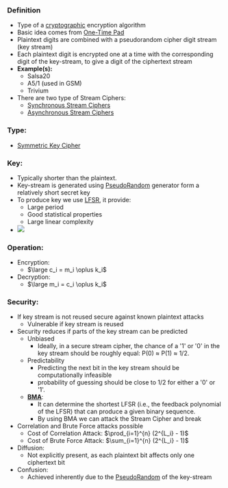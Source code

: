 ### Definition
- Type of a [cryptographic](Cryptography.md) encryption algorithm
- Basic idea comes from [One-Time Pad](One-Time%20Pad.md)  
- Plaintext digits are combined with a pseudorandom cipher digit stream (key stream)
- Each plaintext digit is encrypted one at a time with the corresponding digit of the key-stream, to give a digit of the ciphertext stream
- **Example(s):**
	- Salsa20
	- A5/1 (used in GSM)
	- Trivium
- There are two type of Stream Ciphers:
	- [Synchronous Stream Ciphers](Synchronous%20Stream%20Ciphers.md)
	- [Asynchronous Stream Ciphers](Asynchronous%20Stream%20Ciphers.md)
### Type:
- [Symmetric Key Cipher](Symmetric%20Key%20Cipher.md)
### Key:
- Typically shorter than the plaintext.
- Key-stream is generated using [PseudoRandom](PseudoRandom.md) generator form a relatively short secret key
- To produce key we use [LFSR](LFSR.md), it provide:
	- Large period
	- Good statistical properties 
	- Large linear complexity
- ![](StreamCipher.png)
### Operation:
- Encryption:
	- $\large c_i = m_i \oplus k_i$
- Decryption:
	- $\large m_i = c_i \oplus k_i$
### Security:
- If key stream is not reused secure against known plaintext attacks
	- Vulnerable if key stream is reused
- Security reduces if parts of the key stream can be predicted
	- Unbiased
		- Ideally, in a secure stream cipher, the chance of a '1' or '0' in the key stream should be roughly equal: P(0) ≈ P(1) ≈ 1/2.
	- Predictability
		- Predicting the next bit in the key stream should be computationally infeasible
		- probability of guessing should be close to 1/2 for either a '0' or '1'.
	- **[BMA](BMA.md)**:
		- It can determine the shortest LFSR (i.e., the feedback polynomial of the LFSR) that can produce a given binary sequence.
		- By using BMA we can attack the Stream Cipher and break
- Correlation and Brute Force attacks possible
	- Cost of Correlation Attack: $\prod_{i=1}^{n} (2^{L_i} - 1)$
	- Cost of Brute Force Attack: $\sum_{i=1}^{n} (2^{L_i} - 1)$
- Diffusion: 
    - Not explicitly present, as each plaintext bit affects only one ciphertext bit
- Confusion:
    - Achieved inherently due to the [PseudoRandom](PseudoRandom.md) of the key-stream

